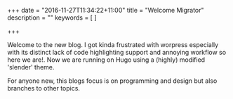 +++
date = "2016-11-27T11:34:22+11:00"
title = "Welcome Migrator"
description = ""
keywords = [
]

+++

Welcome to the new blog. I got kinda frustrated with worpress especially with its distinct lack of code highlighting support and annoying workflow so here we
are!. Now we are running on Hugo using a (highly) modified 'slender' theme.

For anyone new, this blogs focus is on programming and design but also branches to other topics.
